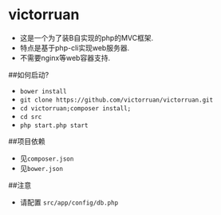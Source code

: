 # victorruan
* 这是一个为了装B自实现的php的MVC框架.
* 特点是基于php-cli实现web服务器.
* 不需要nginx等web容器支持.

##如何启动?
* ```bower install```
* ```git clone https://github.com/victorruan/victorruan.git```
* ```cd victorruan;composer install;```
* ```cd src```
* ```php start.php start``` 

##项目依赖
* 见`composer.json`
* 见`bower.json`

##注意
* 请配置 ```src/app/config/db.php```